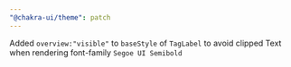 ```yaml
---
"@chakra-ui/theme": patch
---
```


Added `overview:"visible"` to `baseStyle` of `TagLabel` to avoid clipped Text
when rendering font-family `Segoe UI Semibold`
